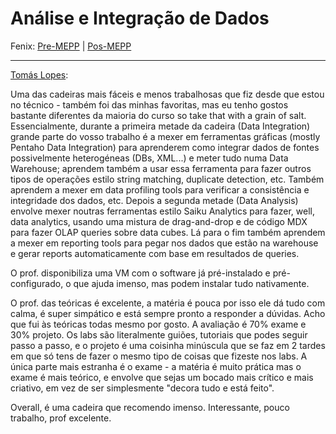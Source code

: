 # Análise e Integração de Dados

Fenix: [Pre-MEPP](https://fenix.tecnico.ulisboa.pt/cursos/meic-a/disciplina-curricular/283003985068073) | [Pos-MEPP](https://fenix.tecnico.ulisboa.pt/cursos/meic-a/disciplina-curricular/564478961778812)

---
[Tomás Lopes](https://github.com/tomasbflopes):

Uma das cadeiras mais fáceis e menos trabalhosas que fiz desde que estou no técnico - também foi das minhas favoritas, mas eu tenho gostos bastante diferentes da maioria do curso so take that with a grain of salt. Essencialmente, durante a primeira metade da cadeira (Data Integration) grande parte do vosso trabalho é a mexer em ferramentas gráficas (mostly Pentaho Data Integration) para aprenderem como integrar dados de fontes possivelmente heterogéneas (DBs, XML...) e meter tudo numa Data Warehouse; aprendem também a usar essa ferramenta para fazer outros tipos de operações estilo string matching, duplicate detection, etc. Também aprendem a mexer em data profiling tools para verificar a consistência e integridade dos dados, etc. Depois a segunda metade (Data Analysis) envolve mexer noutras ferramentas estilo Saiku Analytics para fazer, well, data analytics, usando uma mistura de drag-and-drop e de código MDX para fazer OLAP queries sobre data cubes. Lá para o fim também aprendem a mexer em reporting tools para pegar nos dados que estão na warehouse e gerar reports automaticamente com base em resultados de queries.

O prof. disponibiliza uma VM com o software já pré-instalado e pré-configurado, o que ajuda imenso, mas podem instalar tudo nativamente.

O prof. das teóricas é excelente, a matéria é pouca por isso ele dá tudo com calma, é super simpático e está sempre pronto a responder a dúvidas. Acho que fui às teóricas todas mesmo por gosto. A avaliação é 70% exame e 30% projeto. Os labs são literalmente guiões, tutoriais que podes seguir passo a passo, e o projeto é uma coisinha minúscula que se faz em 2 tardes em que só tens de fazer o mesmo tipo de coisas que fizeste nos labs. A única parte mais estranha é o exame - a matéria é muito prática mas o exame é mais teórico, e envolve que sejas um bocado mais crítico e mais criativo, em vez de ser simplesmente "decora tudo e está feito".

Overall, é uma cadeira que recomendo imenso. Interessante, pouco trabalho, prof excelente.

